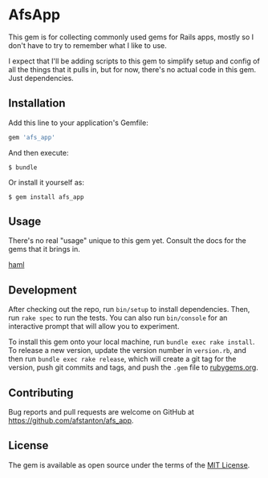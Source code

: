 # AfsApp

This gem is for collecting commonly used gems for Rails apps, mostly so I don't have to try to remember what I like to use.

I expect that I'll be adding scripts to this gem to simplify setup and config of all the things that it pulls in, but for now, there's no actual code in this gem. Just dependencies.

## Installation

Add this line to your application's Gemfile:

```ruby
gem 'afs_app'
```

And then execute:

    $ bundle

Or install it yourself as:

    $ gem install afs_app

## Usage

There's no real "usage" unique to this gem yet. Consult the docs for the gems that it brings in.

[haml](https://github.com/haml/haml)  

## Development

After checking out the repo, run `bin/setup` to install dependencies. Then, run `rake spec` to run the tests. You can also run `bin/console` for an interactive prompt that will allow you to experiment.

To install this gem onto your local machine, run `bundle exec rake install`. To release a new version, update the version number in `version.rb`, and then run `bundle exec rake release`, which will create a git tag for the version, push git commits and tags, and push the `.gem` file to [rubygems.org](https://rubygems.org).

## Contributing

Bug reports and pull requests are welcome on GitHub at https://github.com/afstanton/afs_app.

## License

The gem is available as open source under the terms of the [MIT License](https://opensource.org/licenses/MIT).
